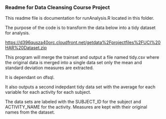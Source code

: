 ### Readme for Data Cleansing Course Project

This readme file is documentation for runAnalysis.R located in this folder.

The purpose of the code is to transform the data below into a tidy dataset for analysis. 

https://d396qusza40orc.cloudfront.net/getdata%2Fprojectfiles%2FUCI%20HAR%20Dataset.zip 

This program will merge the trainset and output a file named tidy.csv where the original data 
is merged into a single data set only the mean and standard deviation measures are extracted.

It is dependant on dfsql.

It also outputs a second indepdant tidy data set with the average for each variable for each activity for each subject.

The data sets are labeled with the SUBJECT_ID for the subject and ACTIVITY_NAME for the activity.  Measures are kept with their original names from the dataset.